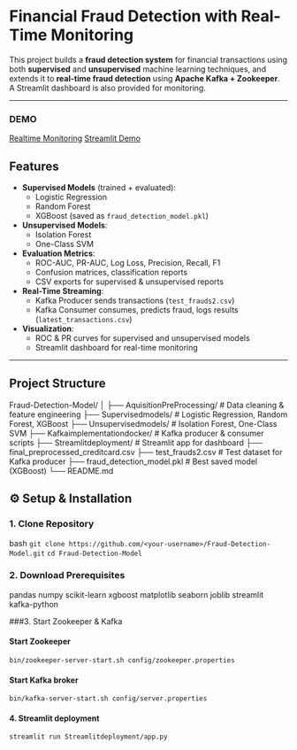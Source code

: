 # Financial Fraud Detection with Real-Time Monitoring

This project builds a **fraud detection system** for financial transactions using both **supervised** and **unsupervised** machine learning techniques, and extends it to **real-time fraud detection** using **Apache Kafka + Zookeeper**.  
A Streamlit dashboard is also provided for monitoring.

---

### DEMO
[Realtime Monitoring](https://drive.google.com/file/d/13tpnIn1iwtckN-lxdDku1Ge4zECQVCW8/view?usp=drive_link)
[Streamlit Demo](https://drive.google.com/file/d/1pc4rPFCGF2dMdvQxr7Vjzw77KmpzQ7wt/view?usp=drive_link)

## Features
- **Supervised Models** (trained + evaluated):
  - Logistic Regression
  - Random Forest
  - XGBoost (saved as `fraud_detection_model.pkl`)
- **Unsupervised Models**:
  - Isolation Forest
  - One-Class SVM
- **Evaluation Metrics**:
  - ROC-AUC, PR-AUC, Log Loss, Precision, Recall, F1
  - Confusion matrices, classification reports
  - CSV exports for supervised & unsupervised reports
- **Real-Time Streaming**:
  - Kafka Producer sends transactions (`test_frauds2.csv`)
  - Kafka Consumer consumes, predicts fraud, logs results (`latest_transactions.csv`)
- **Visualization**:
  - ROC & PR curves for supervised and unsupervised models
  - Streamlit dashboard for real-time monitoring

---

## Project Structure
Fraud-Detection-Model/
│
├── AquisitionPreProcessing/ # Data cleaning & feature engineering
├── Supervisedmodels/ # Logistic Regression, Random Forest, XGBoost
├── Unsupervisedmodels/ # Isolation Forest, One-Class SVM
├── Kafkaimplementationdocker/ # Kafka producer & consumer scripts
├── Streamlitdeployment/ # Streamlit app for dashboard
├── final_preprocessed_creditcard.csv
├── test_frauds2.csv # Test dataset for Kafka producer
├── fraud_detection_model.pkl # Best saved model (XGBoost)
└── README.md


## ⚙️ Setup & Installation

### 1. Clone Repository
bash
```git clone https://github.com/<your-username>/Fraud-Detection-Model.git```
```cd Fraud-Detection-Model```

### 2. Download Prerequisites
pandas
numpy
scikit-learn
xgboost
matplotlib
seaborn
joblib
streamlit
kafka-python

###3. Start Zookeeper & Kafka
#### Start Zookeeper
```bin/zookeeper-server-start.sh config/zookeeper.properties```

#### Start Kafka broker
```bin/kafka-server-start.sh config/server.properties```

#### 4. Streamlit deployment
```streamlit run Streamlitdeployment/app.py```
